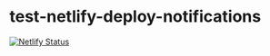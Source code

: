 # test-netlify-deploy-notifications

[![Netlify Status](https://api.netlify.com/api/v1/badges/f5ada47a-b92e-4902-a708-e068720671cf/deploy-status)](https://app.netlify.com/sites/sharp-hawking-02491e/deploys)
